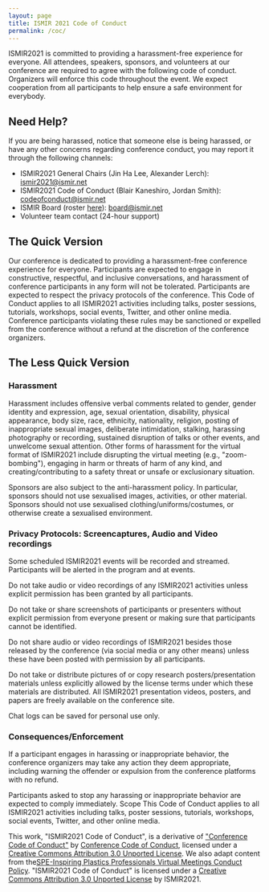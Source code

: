 ```yaml
---
layout: page
title: ISMIR 2021 Code of Conduct
permalink: /coc/
---
```


ISMIR2021 is committed to providing a harassment-free experience for everyone. All attendees, speakers, sponsors, and volunteers at our conference are required to agree with the following code of conduct. Organizers will enforce this code throughout the event. We expect cooperation from all participants to help ensure a safe environment for everybody.

## Need Help?

If you are being harassed, notice that someone else is being harassed, or have any other concerns regarding conference conduct, you may report it through the following channels:

* ISMIR2021 General Chairs (Jin Ha Lee, Alexander Lerch): [ismir2021@ismir.net](mailto:ismir2021@ismir.net)
* ISMIR2021 Code of Conduct (Blair Kaneshiro, Jordan Smith): [codeofconduct@ismir.net](mailto:codeofconduct@ismir.net)
* ISMIR Board (roster [here](https://ismir.net/about/)): [board@ismir.net](mailto:board@ismir.net) 
* Volunteer team contact (24-hour support)


## The Quick Version

Our conference is dedicated to providing a harassment-free conference experience for everyone. Participants are expected to engage in constructive, respectful, and inclusive conversations, and harassment of conference participants in any form will not be tolerated. Participants are expected to respect the privacy protocols of the conference. This Code of Conduct applies to all ISMIR2021 activities including talks, poster sessions, tutorials, workshops, social events, Twitter, and other online media. Conference participants violating these rules may be sanctioned or expelled from the conference without a refund at the discretion of the conference organizers.


## The Less Quick Version

### Harassment

Harassment includes offensive verbal comments related to gender, gender identity and expression, age, sexual orientation, disability, physical appearance, body size, race, ethnicity, nationality, religion, posting of inappropriate sexual images, deliberate intimidation, stalking, harassing photography or recording, sustained disruption of talks or other events, and unwelcome sexual attention. Other forms of harassment for the virtual format of ISMIR2021 include disrupting the virtual meeting (e.g., "zoom-bombing"), engaging in harm or threats of harm of any kind, and creating/contributing to a safety threat or unsafe or exclusionary situation.

Sponsors are also subject to the anti-harassment policy. In particular, sponsors should not use sexualised images, activities, or other material. Sponsors should not use sexualised clothing/uniforms/costumes, or otherwise create a sexualised environment.

### Privacy Protocols: Screencaptures, Audio and Video recordings

Some scheduled ISMIR2021 events will be recorded and streamed. Participants will be alerted in the program and at events.

Do not take audio or video recordings of any ISMIR2021 activities unless explicit permission has been granted by all participants.

Do not take or share screenshots of participants or presenters without explicit permission from everyone present or making sure that participants cannot be identified.

Do not share audio or video recordings of ISMIR2021 besides those released by the conference (via social media or any other means) unless these have been posted with permission by all participants.

Do not take or distribute pictures of or copy research posters/presentation materials unless explicitly allowed by the license terms under which these materials are distributed. All ISMIR2021 presentation videos, posters, and papers are freely available on the conference site.

Chat logs can be saved for personal use only.

### Consequences/Enforcement

If a participant engages in harassing or inappropriate behavior, the conference organizers may take any action they deem appropriate, including warning the offender or expulsion from the conference platforms with no refund.

Participants asked to stop any harassing or inappropriate behavior are expected to comply immediately.
Scope
This Code of Conduct applies to all ISMIR2021 activities including talks, poster sessions, tutorials, workshops, social events, Twitter, and other online media.

This work, "ISMIR2021 Code of Conduct", is a derivative of ["Conference Code of Conduct"](http://confcodeofconduct.com/) by [Conference Code of Conduct](https://github.com/confcodeofconduct), licensed under a [Creative Commons Attribution 3.0 Unported License](https://creativecommons.org/licenses/by/3.0/deed.en_US). We also adapt content from the[SPE-Inspiring Plastics Professionals Virtual Meetings Conduct Policy](https://www.4spe.org/i4a/pages/index.cfm?pageID=5720). "ISMIR2021 Code of Conduct" is licensed under a [Creative Commons Attribution 3.0 Unported License](https://creativecommons.org/licenses/by/3.0/deed.en_US) by ISMIR2021.
